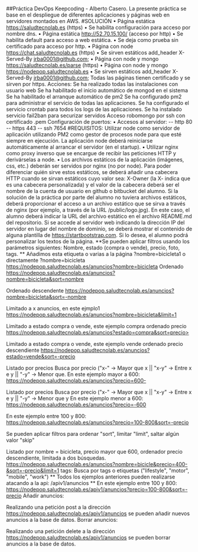 ##Práctica DevOps Keepcoding - Alberto Casero.
La presente práctica se base en el despliegue de diferentes aplicaciones y páginas web en servidores montados en AWS.
#SOLUCIÓN
• Página estática https://saludtecnolab.es (https)
•	Se habilita configuración para acceso por nombre dns.
• Página estática http://52.70.15.100/ (acceso por http)
•	Se habilita default para acceso a web estática.
•	Se deja como prueba sin certificado para acceso por http.
• Página con node https://chat.saludtecnolab.es (https)
•	Se sirven estáticos add_header X-Served-By jrba0001@github.com;
• Página con node y mongo https://saludtecnolab.es/parse (https)
• Página con node y mongo https://nodepop.saludtecnolab.es
•	Se sirven estáticos add_header X-Served-By jrba0001@github.com;
Todas las páginas tienen certificado y se sirven por https.
Acciones:
Se ha realizado todas las instalaciones con usuario web
Se ha habilitado el inicio automático de mongod en el sistema
Se ha habilitado el arranque automático de pm2
Se ha configurado pm2 para administrar el servicio de todas las aplicaciones.
Se ha configurado el servicio crontab para todos los logs de las aplicaciones.
Se ha instalado servicio fail2ban para securizar servidos
Acceso robomongo por ssh con certificado .pem
Configuración de puertos:
•	Accesos al servidor: -- http 80 -- https 443 -- ssh 7654
#REQUISITOS:
Utilizar node como servidor de aplicación utilizando PM2 como gestor de procesos node para que esté siempre en ejecución. La aplicación node deberá reiniciarse automáticamente al arrancar el servidor (en el startup).
• Utilizar nginx como proxy inverso que se encargue de recibir las peticiones HTTP y derivárselas a node.
• Los archivos estáticos de la aplicación (imágenes, css, etc.) deberán ser servidos por nginx (no por node). Para poder diferenciar quién sirve estos estáticos, se deberá añadir una cabecera HTTP cuando se sirvan estáticos cuyo valor sea: X-Owner (la X- indica que es una cabecera personalizada) y el valor de la cabecera deberá ser el nombre de la cuenta de usuario en github o bitbucket del alumno. Si la solución de la práctica por parte del alumno no tuviera archivos estáticos, deberá proporcionar el acceso a un archivo estático que se sirva a través de nginx (por ejemplo, a través de la URL /public/logo.jpg). En este caso, el alumno deberá indicar la URL del archivo estático en el archivo README.md del repositorio.
Si se accede al servidor web indicando la dirección IP del servidor en lugar del nombre de dominio, se deberá mostrar el contenido de alguna plantilla de https://startbootstrap.com. Si lo desea, el alumno podrá personalizar los textos de la página.
**Se pueden aplicar filtros usando los parámetros siguientes: Nombre, estado (compra o vende), precio, foto, tags.
** Añadimos esta etiqueta o varias a la página ?nombre=bicicleta1 o directamente ?nombre=bicicleta https://nodepop.saludtecnolab.es/anuncios?nombre=bicicleta
Ordenado https://nodepop.saludtecnolab.es/anuncios?nombre=bicicleta&sort=nombre

Ordenado descendente https://nodepop.saludtecnolab.es/anuncios?nombre=bicicleta&sort=-nombre

Limitado a x anuncios, en este ejmplo1 https://nodepop.saludtecnolab.es/anuncios?nombre=bicicleta&limit=1

Limitado a estado compra o vende, este ejemplo compra ordenado precio https://nodepop.saludtecnolab.es/anuncios?estado=compra&sort=precio>

Limitado a estado compra o vende, este ejemplo vende ordenado precio descendiente https://nodepop.saludtecnolab.es/anuncios?estado=vende&sort=-precio

Listado por precios Busca por precio ("x-" -> Mayor que x || "x-y" -> Entre x e y || "-y" -> Menor que. En este ejemplo mayor a 600: https://nodepop.saludtecnolab.es/anuncios?precio=600-

Listado por precios Busca por precio ("x-" -> Mayor que x || "x-y" -> Entre x e y || "-y" -> Menor que y En este ejemplo menor a 600: https://nodepop.saludtecnolab.es/anuncios?precio=-600

En este ejemplo entre 100 y 800: https://nodepop.saludtecnolab.es/anuncios?precio=100-800&sort=-precio

Se pueden aplicar filtros para ordenar "sort", limitar "limit", saltar algún valor "skip"

Listado por nombre = bicicleta, precio mayor que 600, ordenador precio descendiente, limitada a dos búsquedas. https://nodepop.saludtecnolab.es/anuncios?nombre=bicicle&precio=400-&sort=-precio&limit=1
tags: Busca por tags o etiquetas ("lifestyle", "motor", "mobile", "work")
**
Todos los ejemplos anteriores pueden realizarse atacando a la api: /apiv1/anuncios
** En este ejemplo entre 100 y 800: https://nodepop.saludtecnolab.es/apiv1/anuncios?precio=100-800&sort=-precio
Añadir anuncios:

Realizando una petición post a la dirección https://nodepop.saludtecnolab.es/apiv1/anuncios se pueden añadir nuevos anuncios a la base de datos.
Borrar anuncios:

Realizando una petición delete a la dirección https://nodepop.saludtecnolab.es/apiv1/anuncios se pueden borrar anuncios a la base de datos.
